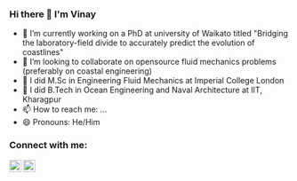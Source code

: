 ### Hi there 👋 I'm Vinay

- 🔭 I’m currently working on a PhD at university of Waikato titled "Bridging the laboratory-field divide to accurately predict the evolution of coastlines"
- 🌱 I’m looking to collaborate on opensource fluid mechanics problems (preferably on coastal engineering)
- 🥅 I did M.Sc in Engineering Fluid Mechanics at Imperial College London
- 🥅 I did B.Tech in Ocean Engineering and Naval Architecture at IIT, Kharagpur
- 📫 How to reach me: ...
- 😄 Pronouns: He/Him

### Connect with me:
[<img align="left" width="22px" src="https://raw.githubusercontent.com/iconic/open-iconic/master/svg/researchGate.svg" />][researchgate]
[<img align="left" width="22px" src="https://cdn.jsdelivr.net/npm/simple-icons@v3/icons/linkedin.svg" />][linkedin]

<br />




[linkedin]: https://www.linkedin.com/in/vinaykrishna64/
[researchgate]: https://www.researchgate.net/profile/Vinay_Krishna_Nelli
